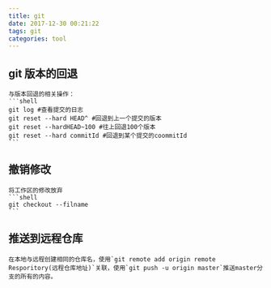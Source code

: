 ```yaml
---
title: git
date: 2017-12-30 00:21:22
tags: git
categories: tool
---
```

## git 版本的回退
    与版本回退的相关操作：
    ‵‵‵shell
    git log #查看提交的日志
    git reset --hard HEAD^ #回退到上一个提交的版本
    git reset --hardHEAD~100 #往上回退100个版本
    git reset --hard commitId #回退到某个提交的coommitId
    ```
## 撤销修改
    将工作区的修改放弃
    ```shell
    git checkout --filname
    ```
## 推送到远程仓库
    在本地与远程创建相同的仓库名，使用`git remote add origin remote Resporitory(远程仓库地址)`关联，使用`git push -u origin master`推送master分支的所有的内容。